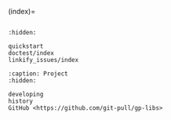(index)=

```{include} ../README.md

```

```{toctree}
:hidden:

quickstart
doctest/index
linkify_issues/index
```

```{toctree}
:caption: Project
:hidden:

developing
history
GitHub <https://github.com/git-pull/gp-libs>
```
